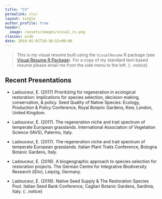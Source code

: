 ```yaml
---
title: "CV"
permalink: /cv/
layout: single
author_profile: true
header:
  image: /assets/images/visual_cv.png
classes: wide    
date: 2018-05-01T18:38:52+00:00
---
```



>This is my visual resume built using the `VisualResume` R package (see [Visual Resume R Package](https://ndphillips.github.io/VisualResume.html)). For a copy of my standard text-based resume please email me from the side menu to the left.
{: .notice}


## Recent Presentations
* Ladouceur, E. (2017) Prioritizing for regeneration in ecological restoration: implications for species selection, decision-making, conservation, & policy. Seed Quality of Native Species: Ecology, Production & Policy Conference, Royal Botanic Gardens, Kew, London, United Kingdom.

* Ladouceur, E. (2017). The regeneration niche and trait spectrum of temperate European grasslands. International Association of Vegetation Science (IAVS), Palermo, Italy.

* Ladouceur, E. (2017). The regeneration niche and trait spectrum of temperate European grasslands. Italian Plant Traits Conference, Bologna Botanic Gardens, Italy.

* Ladouceur, E. (2016). A biogeographic approach to species selection for restoration projects. The German Centre for Integrative Biodiversity Research (iDiv), Leipzig, Germany.

* Ladouceur, E. (2016). Native Seed Supply & The Restoration Species Pool. Italian Seed Bank Conference, Cagliari Botanic Gardens, Sardinia, Italy.
{: .notice}
